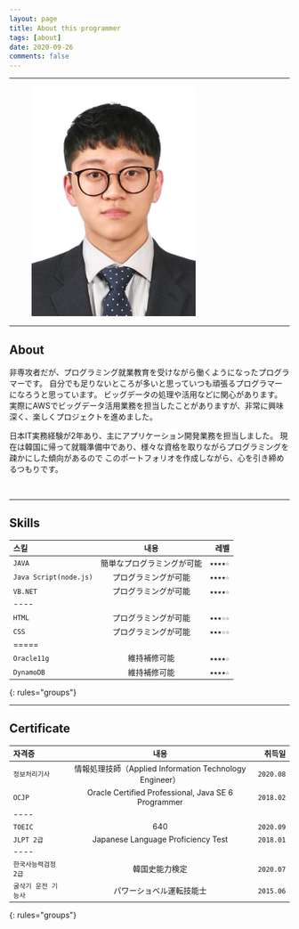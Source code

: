 ```yaml
---
layout: page
title: About this programmer
tags: [about]
date: 2020-09-26
comments: false
---
```

    
---

<figure class="middle">
	<img src="..\assets\img\SongSungjae.png">
</figure>

---

## About
非専攻者だが、プログラミング就業教育を受けながら働くようになったプログラマーです。
自分でも足りないところが多いと思っていつも頑張るプログラマーになろうと思っています。
ビッグデータの処理や活用などに関心があります。 実際にAWSでビッグデータ活用業務を担当したことがありますが、非常に興味深く、楽しくプロジェクトを進めました。

日本IT実務経験が2年あり、主にアプリケーション開発業務を担当しました。
現在は韓国に帰って就職準備中であり、様々な資格を取りながらプログラミングを疎かにした傾向があるので
このポートフォリオを作成しながら、心を引き締めるつもりです。

<br>

---

## Skills

| 스킬 | 내용 | 레벨 |
|:-----|:------:|------:|
| `JAVA` | 簡単なプログラミングが可能 | `★★★★☆` |
| `Java Script(node.js)` | プログラミングが可能 | `★★★★☆` |
| `VB.NET` | プログラミングが可能 | `★★★★☆` |
|----
| `HTML` | プログラミングが可能 | `★★★☆☆` |
| `CSS` | プログラミングが可能 | `★★★☆☆` |
|=====
| `Oracle11g` | 維持補修可能 | `★★★★☆` |
| `DynamoDB` | 維持補修可能 | `★★★★☆` |
{: rules="groups"}

---

## Certificate

| 자격증 | 내용 | 취득일 |
|:------|:------:|------:|
| `정보처리기사` | 情報処理技師（Applied Information Technology Engineer） | `2020.08` |
| `OCJP` | Oracle Certified Professional, Java SE 6 Programmer | `2018.02` |
|----
| `TOEIC` | 640 | `2020.09` |
| `JLPT 2급` | Japanese Language Proficiency Test | `2018.01` |
|----
| `한국사능력검정 2급` | 韓国史能力検定 | `2020.07` |
| `굴삭기 운전 기능사` | パワーショベル運転技能士 | `2015.06` |
{: rules="groups"}

